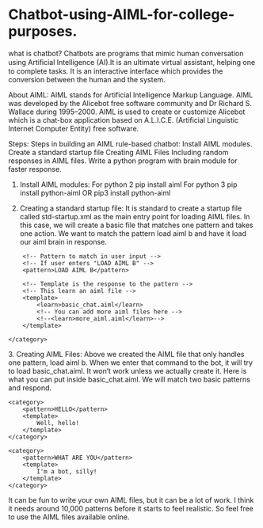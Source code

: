 # Chatbot-using-AIML-for-college-purposes.

what is chatbot?
Chatbots are programs that mimic human conversation using Artiﬁcial Intelligence (AI).It is an ultimate virtual assistant, helping one to complete tasks.
It is an interactive interface which provides the conversion between the human and the system.

About AIML: 
AIML stands for Artificial Intelligence Markup Language. 
AIML was developed by the Alicebot free software community and Dr Richard S. Wallace during 1995–2000. 
AIML is used to create or customize Alicebot which is a chat-box application based on A.L.I.C.E. (Artificial Linguistic Internet Computer Entity) free software.
             


Steps:
Steps in building an AIML rule-based chatbot:
Install AIML modules.
Create a standard startup file
Creating AIML Files
Including random responses in AIML files.
Write a python program with brain module for faster response.
1. Install AIML modules:
For python 2
pip install aiml
For python 3
pip install python-aiml
OR
pip3 install python-aiml

2. Creating a standard startup file:
It is standard to create a startup file called std-startup.xml as the main entry point for loading AIML files. In this case, we will create a basic file that matches one pattern and takes one action. We want to match the pattern load aiml b and have it load our aiml brain in response.
<!-- In the file std-startup.xml -->
<aiml version="1.0.1" encoding="UTF-8">
    <category>

        <!-- Pattern to match in user input -->
        <!-- If user enters "LOAD AIML B" -->
        <pattern>LOAD AIML B</pattern>

        <!-- Template is the response to the pattern -->
        <!-- This learn an aiml file -->
        <template>
            <learn>basic_chat.aiml</learn>
            <!-- You can add more aiml files here -->
            <!--<learn>more_aiml.aiml</learn>-->
        </template>
        
    </category>

</aiml>
3. Creating AIML Files:
Above we created the AIML file that only handles one pattern, load aiml b. When we enter that command to the bot, it will try to load basic_chat.aiml. It won’t work unless we actually create it. Here is what you can put inside basic_chat.aiml. We will match two basic patterns and respond.
<!-- In file basic_chat.aiml -->
<aiml version="1.0.1" encoding="UTF-8">

    <category>
        <pattern>HELLO</pattern>
        <template>
            Well, hello!
        </template>
    </category>
    
    <category>
        <pattern>WHAT ARE YOU</pattern>
        <template>
            I'm a bot, silly!
        </template>
    </category>
    
</aiml>

It can be fun to write your own AIML files, but it can be a lot of work. I think it needs around 10,000 patterns before it starts to feel realistic. So feel free to use the AIML files available online.
